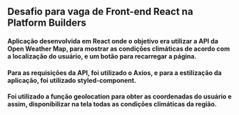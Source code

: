 
## Desafio para vaga de Front-end React na Platform Builders

#### Aplicação desenvolvida em React onde o objetivo era utilizar a API da Open Weather Map, para mostrar as condições climáticas de acordo com a localização do usuário, e um botão para recarregar a página.
#### Para as requisições da API, foi utilizado o Axios, e para a estilização da aplicação, foi utilizado styled-component.
#### Foi utilizado a função geolocation para obter as coordenadas do usuário e assim, disponibilizar na tela todas as condições climáticas da região.
